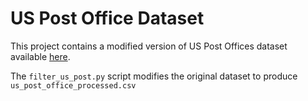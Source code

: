 # US Post Office Dataset
This project contains a modified version of US Post Offices dataset available [here](https://github.com/rfordatascience/tidytuesday/blob/master/data/2021/2021-04-13/readme.md).

The `filter_us_post.py` script modifies the original dataset to produce `us_post_office_processed.csv`
